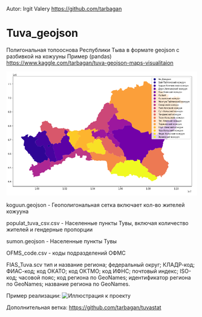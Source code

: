 Autor: Irgit Valery https://github.com/tarbagan
# Tuva_geojson
Полигональная топооснова Республики Тыва в формате geojson c разбивкой на кожууны
Пример (pandas) https://www.kaggle.com/tarbagan/tuva-geojson-maps-visualitaion


![Иллюстрация к проекту](https://github.com/tarbagan/Tuva_geojson/blob/master/screenshot-www.kaggle.com-2020.04.10-10_16_11.png)

koguun.geojson - Геополигональная сетка включает кол-во жителей кожууна

populat_tuva_csv.csv 	- Населенные пункты Тувы, включая количество жителей и гендерные пропорции

sumon.geojson - Населенные пункты Тувы

OFMS_code.csv - коды подразделений ОФМС

FIAS_Tuva.scv
    тип и название региона;
    федеральный округ;
    КЛАДР-код;
    ФИАС-код;
    код ОКАТО;
    код ОКТМО;
    код ИФНС;
    почтовый индекс;
    ISO-код;
    часовой пояс;
    код региона по GeoNames;
    идентификатор региона по GeoNames;
    название региона по GeoNames.


Пример реализации:
![Иллюстрация к проекту](https://github.com/tarbagan/Tuva_geojson/blob/master/screenshot-covid.rtyva.ru-2020.06.24-12_14_23.png)

Дополнительная ветка: https://github.com/tarbagan/tuvastat
